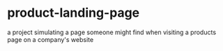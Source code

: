 # product-landing-page<br/>

a project simulating a page someone might find when visiting a products page on a company's website
  
